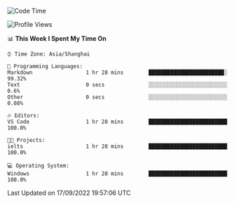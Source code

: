 <!--START_SECTION:waka-->
![Code Time](http://img.shields.io/badge/Code%20Time-194%20hrs%2010%20mins-blue)

![Profile Views](http://img.shields.io/badge/Profile%20Views-0-blue)

📊 **This Week I Spent My Time On** 

```text
⌚︎ Time Zone: Asia/Shanghai

💬 Programming Languages: 
Markdown                 1 hr 28 mins        ████████████████████████░   99.32% 
Text                     0 secs              ░░░░░░░░░░░░░░░░░░░░░░░░░   0.6% 
Other                    0 secs              ░░░░░░░░░░░░░░░░░░░░░░░░░   0.08%

🔥 Editors: 
VS Code                  1 hr 28 mins        █████████████████████████   100.0%

🐱‍💻 Projects: 
ielts                    1 hr 28 mins        █████████████████████████   100.0%

💻 Operating System: 
Windows                  1 hr 28 mins        █████████████████████████   100.0%

```


 Last Updated on 17/09/2022 19:57:06 UTC
<!--END_SECTION:waka-->